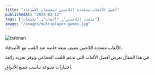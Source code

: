 ```yaml
---
title: "أفضل الألعاب متعددة اللاعبين لتجمعات الأصدقاء"
publishedAt: "2025-03-12"
tags: ["متعدد اللاعبين", "ألعاب", "تجمعات"]
image: "/images/multiplayer-games.jpg"
---
```

![batman](/needforspeed.png)


الألعاب متعددة اللاعبين تضيف متعة خاصة عند اللعب مع الأصدقاء.

في هذا المقال نعرض أفضل الألعاب التي تدعم اللعب الجماعي وتوفر تجربة رائعة.

اختيارات متنوعة تناسب جميع الأذواق.
